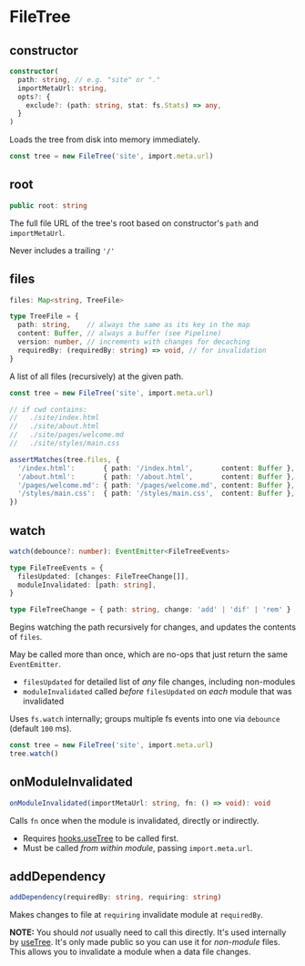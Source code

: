 # FileTree



## constructor

```ts
constructor(
  path: string, // e.g. "site" or "."
  importMetaUrl: string,
  opts?: {
    exclude?: (path: string, stat: fs.Stats) => any,
  }
)
```

Loads the tree from disk into memory immediately.

```ts
const tree = new FileTree('site', import.meta.url)
```


## root

```ts
public root: string
```

The full file URL of the tree's root based on constructor's `path` and `importMetaUrl`.

Never includes a trailing `'/'`



## files

```typescript
files: Map<string, TreeFile>
```

```ts
type TreeFile = {
  path: string,    // always the same as its key in the map
  content: Buffer, // always a buffer (see Pipeline)
  version: number, // increments with changes for decaching
  requiredBy: (requiredBy: string) => void, // for invalidation
}
```

A list of all files (recursively) at the given path.

```ts
const tree = new FileTree('site', import.meta.url)

// if cwd contains:
//   ./site/index.html
//   ./site/about.html
//   ./site/pages/welcome.md
//   ./site/styles/main.css

assertMatches(tree.files, {
  '/index.html':       { path: '/index.html',       content: Buffer },
  '/about.html':       { path: '/about.html',       content: Buffer },
  '/pages/welcome.md': { path: '/pages/welcome.md', content: Buffer },
  '/styles/main.css':  { path: '/styles/main.css',  content: Buffer },
})
```



## watch

```typescript
watch(debounce?: number): EventEmitter<FileTreeEvents>

type FileTreeEvents = {
  filesUpdated: [changes: FileTreeChange[]],
  moduleInvalidated: [path: string],
}

type FileTreeChange = { path: string, change: 'add' | 'dif' | 'rem' }
```

Begins watching the path recursively for changes, and updates the contents of `files`.

May be called more than once, which are no-ops that just return the same `EventEmitter`.

* `filesUpdated` for detailed list of *any* file changes, including non-modules
* `moduleInvalidated` called *before* `filesUpdated` on *each* module that was invalidated

Uses `fs.watch` internally; groups multiple fs events into one via `debounce` (default `100` ms).

```ts
const tree = new FileTree('site', import.meta.url)
tree.watch()
```


## onModuleInvalidated

```ts
onModuleInvalidated(importMetaUrl: string, fn: () => void): void
```

Calls `fn` once when the module is invalidated, directly or indirectly.

* Requires [hooks.useTree](module-hooks.md#usetree) to be called first.
* Must be called *from within module*, passing `import.meta.url`.



## addDependency

```ts
addDependency(requiredBy: string, requiring: string)
```

Makes changes to file at `requiring` invalidate module at `requiredBy`.

**NOTE:** You should *not* usually need to call this directly.
It's used internally by [useTree](module-hooks.md#usetree).
It's only made public so you can use it for *non-module* files.
This allows you to invalidate a module when a data file changes.
